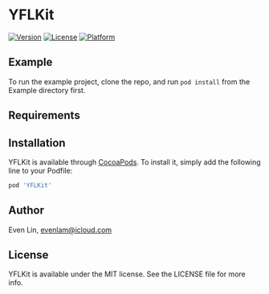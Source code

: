 # YFLKit

[![Version](https://img.shields.io/cocoapods/v/YFLKit.svg?style=flat)](https://cocoapods.org/pods/YFLKit)
[![License](https://img.shields.io/cocoapods/l/YFLKit.svg?style=flat)](https://cocoapods.org/pods/YFLKit)
[![Platform](https://img.shields.io/cocoapods/p/YFLKit.svg?style=flat)](https://cocoapods.org/pods/YFLKit)

## Example

To run the example project, clone the repo, and run `pod install` from the Example directory first.

## Requirements

## Installation

YFLKit is available through [CocoaPods](https://cocoapods.org). To install
it, simply add the following line to your Podfile:

```ruby
pod 'YFLKit'
```

## Author

Even Lin, evenlam@icloud.com

## License

YFLKit is available under the MIT license. See the LICENSE file for more info.
